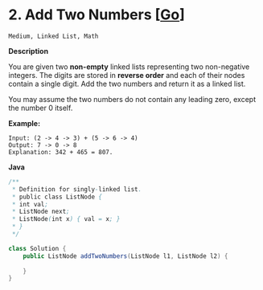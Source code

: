 # 2. Add Two Numbers [[Go](https://github.com/Apollo4634/LeetCode/blob/master/src/linked_list/AddTwoNumbers.java)]

```Medium, Linked List, Math```

**Description**

You are given two **non-empty** linked lists representing two non-negative integers. The digits are stored in **reverse order** and each of their nodes contain a single digit. Add the two numbers and return it as a linked list.

You may assume the two numbers do not contain any leading zero, except the number 0 itself.

**Example:**

```
Input: (2 -> 4 -> 3) + (5 -> 6 -> 4)
Output: 7 -> 0 -> 8
Explanation: 342 + 465 = 807.
```

**Java**

```java
/**
 * Definition for singly-linked list.
 * public class ListNode {
 * int val;
 * ListNode next;
 * ListNode(int x) { val = x; }
 * }
 */

class Solution {
    public ListNode addTwoNumbers(ListNode l1, ListNode l2) {
        
    }
}
```

